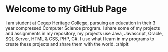 # Welcome to my GitHub Page
I am student at Cegep Heritage College, pursuing an education in their 3 year compressed Computer Science program.
I share some of my projects and assignments in my repository, my projects use Java, Javascript, Oracle, SQL Server, HTML & CSS, PHP, C#.
I use what I learn in my programs to create these projects and share them with the world. :shipit:
